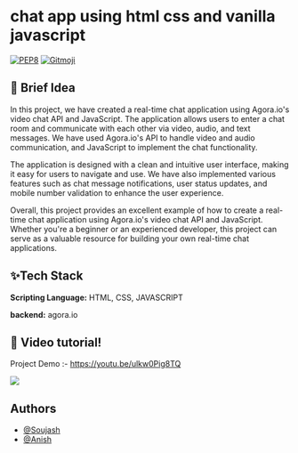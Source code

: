 # chat app using html css and vanilla javascript

[![PEP8](https://img.shields.io/badge/code%20style-pep8-orange.svg)](https://www.python.org/dev/peps/pep-0008/)
[![Gitmoji](https://img.shields.io/badge/gitmoji-%20🚀%20🐳-FFDD67.svg)](https://gitmoji.carloscuesta.me)

## 🚀 Brief Idea

In this project, we have created a real-time chat application using Agora.io's video chat API and JavaScript. The application allows users to enter a chat room and communicate with each other via video, audio, and text messages. We have used Agora.io's API to handle video and audio communication, and JavaScript to implement the chat functionality.

The application is designed with a clean and intuitive user interface, making it easy for users to navigate and use. We have also implemented various features such as chat message notifications, user status updates, and mobile number validation to enhance the user experience.

Overall, this project provides an excellent example of how to create a real-time chat application using Agora.io's video chat API and JavaScript. Whether you're a beginner or an experienced developer, this project can serve as a valuable resource for building your own real-time chat applications.

## ✨Tech Stack

**Scripting Language:** HTML, CSS, JAVASCRIPT

**backend:** agora.io

## 🔴 Video tutorial!

Project Demo :- https://youtu.be/ulkw0Pig8TQ

<img src="https://github.com/AdityaWadkar/chatapp/assets/67093170/53053946-ef04-40a1-bc2c-909ef6027755">

## Authors

- [@Soujash](https://www.github.com/Soujash-123)
- [@Anish](https://www.github.com/Xeven777)
